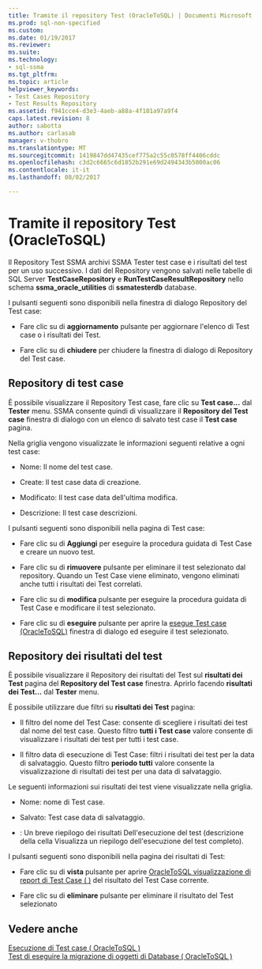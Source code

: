 ```yaml
---
title: Tramite il repository Test (OracleToSQL) | Documenti Microsoft
ms.prod: sql-non-specified
ms.custom: 
ms.date: 01/19/2017
ms.reviewer: 
ms.suite: 
ms.technology:
- sql-ssma
ms.tgt_pltfrm: 
ms.topic: article
helpviewer_keywords:
- Test Cases Repository
- Test Results Repository
ms.assetid: f941cce4-d3e3-4aeb-a88a-4f101a97a9f4
caps.latest.revision: 8
author: sabotta
ms.author: carlasab
manager: v-thobro
ms.translationtype: MT
ms.sourcegitcommit: 1419847dd47435cef775a2c55c0578ff4406cddc
ms.openlocfilehash: c3d2c6665c6d1852b291e69d2494343b5000ac06
ms.contentlocale: it-it
ms.lasthandoff: 08/02/2017

---
```

# <a name="using-test-repositories-oracletosql"></a>Tramite il repository Test (OracleToSQL)
Il Repository Test SSMA archivi SSMA Tester test case e i risultati del test per un uso successivo. I dati del Repository vengono salvati nelle tabelle di SQL Server **TestCaseRepository** e **RunTestCaseResultRepository** nello schema **ssma_oracle_utilities** di **ssmatesterdb** database.  
  
I pulsanti seguenti sono disponibili nella finestra di dialogo Repository del Test case:  
  
-   Fare clic su di **aggiornamento** pulsante per aggiornare l'elenco di Test case o i risultati dei Test.  
  
-   Fare clic su di **chiudere** per chiudere la finestra di dialogo di Repository del Test case.  
  
## <a name="test-cases-repository"></a>Repository di test case  
È possibile visualizzare il Repository Test case, fare clic su **Test case...** dal **Tester** menu. SSMA consente quindi di visualizzare il **Repository del Test case** finestra di dialogo con un elenco di salvato test case il **Test case** pagina.  
  
Nella griglia vengono visualizzate le informazioni seguenti relative a ogni test case:  
  
-   Nome: Il nome del test case.  
  
-   Create: Il test case data di creazione.  
  
-   Modificato: Il test case data dell'ultima modifica.  
  
-   Descrizione: Il test case descrizioni.  
  
I pulsanti seguenti sono disponibili nella pagina di Test case:  
  
-   Fare clic su di **Aggiungi** per eseguire la procedura guidata di Test Case e creare un nuovo test.  
  
-   Fare clic su di **rimuovere** pulsante per eliminare il test selezionato dal repository. Quando un Test Case viene eliminato, vengono eliminati anche tutti i risultati dei Test correlati.  
  
-   Fare clic su di **modifica** pulsante per eseguire la procedura guidata di Test Case e modificare il test selezionato.  
  
-   Fare clic su di **eseguire** pulsante per aprire la [esegue Test case (OracleToSQL)](http://msdn.microsoft.com/en-us/fc208cdb-7373-4f6b-8f6c-cdff9d3dcd02) finestra di dialogo ed eseguire il test selezionato.  
  
## <a name="test-results-repository"></a>Repository dei risultati del test  
È possibile visualizzare il Repository dei risultati del Test sul **risultati dei Test** pagina del **Repository del Test case** finestra. Aprirlo facendo **risultati dei Test...** dal **Tester** menu.  
  
È possibile utilizzare due filtri su **risultati dei Test** pagina:  
  
-   Il filtro del nome del Test Case: consente di scegliere i risultati dei test dal nome del test case. Questo filtro **tutti i Test case** valore consente di visualizzare i risultati dei test per tutti i test case.  
  
-   Il filtro data di esecuzione di Test Case: filtri i risultati dei test per la data di salvataggio. Questo filtro **periodo tutti** valore consente la visualizzazione di risultati dei test per una data di salvataggio.  
  
Le seguenti informazioni sui risultati dei test viene visualizzate nella griglia.  
  
-   Nome: nome di Test case.  
  
-   Salvato: Test case data di salvataggio.  
  
-   : Un breve riepilogo dei risultati Dell'esecuzione del test (descrizione della cella Visualizza un riepilogo dell'esecuzione del test completo).  
  
I pulsanti seguenti sono disponibili nella pagina dei risultati di Test:  
  
-   Fare clic su di **vista** pulsante per aprire [OracleToSQL visualizzazione di report di Test Case &#40; &#41;](../../ssma/oracle/viewing-test-case-reports-oracletosql.md) del risultato del Test Case corrente.  
  
-   Fare clic su di **eliminare** pulsante per eliminare il risultato del Test selezionato  
  
## <a name="see-also"></a>Vedere anche  
[Esecuzione di Test case &#40; OracleToSQL &#41;](../../ssma/oracle/running-test-cases-oracletosql.md)  
[Test di eseguire la migrazione di oggetti di Database &#40; OracleToSQL &#41;](../../ssma/oracle/testing-migrated-database-objects-oracletosql.md)  
  

